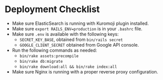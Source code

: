 # Deployment Checklist

- Make sure ElasticSearch is running with Kuromoji plugin installed.
- Make sure `export RAILS_ENV=production` is in your `.bashrc` file.
- Make sure `.env` is available with the following keys:
  * `SECRET_KEY_BASE`, obtained from `bin/rails secret`
  * `GOOGLE_CLIENT_SECRET` obtained from Google API console.
- Run the following commands as needed:
  * `bin/rake assets:precompile`
  * `bin/rake db:migrate`
  * `bin/rake download:all && bin/rake index:all`
- Make sure Nginx is running with a proper reverse proxy configuration.

